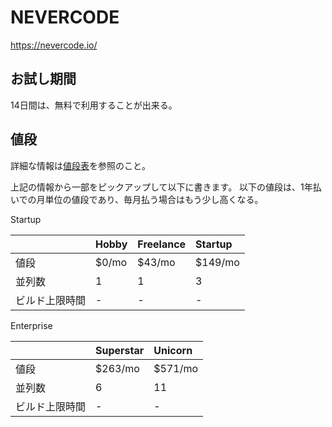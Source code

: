 # NEVERCODE
https://nevercode.io/

## お試し期間
14日間は、無料で利用することが出来る。

## 値段
詳細な情報は[値段表](https://nevercode.io/pricing/)を参照のこと。

上記の情報から一部をピックアップして以下に書きます。
以下の値段は、1年払いでの月単位の値段であり、毎月払う場合はもう少し高くなる。


Startup

|     |Hobby |Freelance|Startup|
|:----|:-----|:--------|:------|
|値段  |$0/mo |$43/mo   |$149/mo|
|並列数|1     |1        |3      |
|ビルド上限時間|-|-      |-      |


Enterprise

|     |Superstar|Unicorn|
|:----|:---------|:-------|
|値段  |$263/mo     |$571/mo  |
|並列数|6          |11      |
|ビルド上限時間|-|-       |
